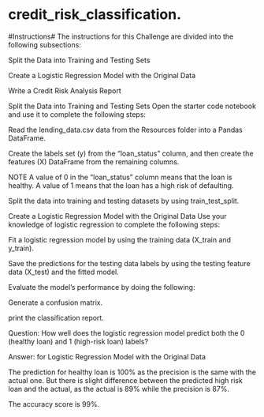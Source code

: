 # credit_risk_classification.

#Instructions#
The instructions for this Challenge are divided into the following subsections:

Split the Data into Training and Testing Sets

Create a Logistic Regression Model with the Original Data

Write a Credit Risk Analysis Report

Split the Data into Training and Testing Sets
Open the starter code notebook and use it to complete the following steps:

Read the lending_data.csv data from the Resources folder into a Pandas DataFrame.

Create the labels set (y) from the “loan_status” column, and then create the features (X) DataFrame from the remaining columns.

NOTE
A value of 0 in the “loan_status” column means that the loan is healthy. A value of 1 means that the loan has a high risk of defaulting.

Split the data into training and testing datasets by using train_test_split.

Create a Logistic Regression Model with the Original Data
Use your knowledge of logistic regression to complete the following steps:

Fit a logistic regression model by using the training data (X_train and y_train).

Save the predictions for the testing data labels by using the testing feature data (X_test) and the fitted model.

Evaluate the model’s performance by doing the following:

Generate a confusion matrix.

print the classification report.

Question: How well does the logistic regression model predict both the 0 (healthy loan) and 1 (high-risk loan) labels?

Answer:
for Logistic Regression Model with the Original Data

The prediction for healthy loan is 100% as the precision is the same with the actual one. But there is slight difference between the predicted high risk loan and the actual, as the actual is 89% while the precision is 87%.

The accuracy score is 99%.

